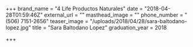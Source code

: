 +++
brand_name = "4 Life Productos Naturales"
date = "2018-04-28T01:59:46Z"
external_url = ""
masthead_image = ""
phone_number = "(506) 7151-2656"
teaser_image = "/uploads/2018/04/28/sara-baltodano-lopez.jpg"
title = "Sara Baltodano Lopez"
graduation_year = 2018

+++
